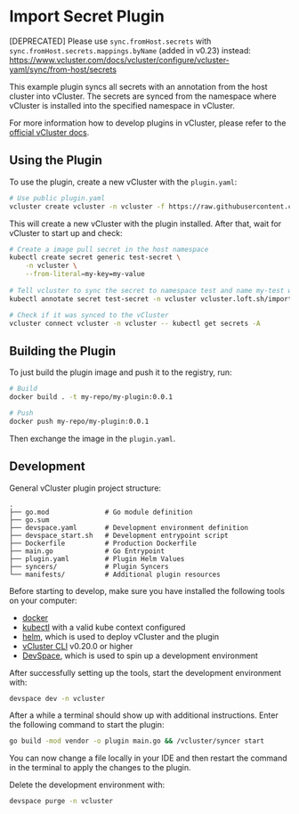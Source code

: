 # Import Secret Plugin
[DEPRECATED] 
Please use `sync.fromHost.secrets` with `sync.fromHost.secrets.mappings.byName` (added in v0.23) instead: https://www.vcluster.com/docs/vcluster/configure/vcluster-yaml/sync/from-host/secrets


This example plugin syncs all secrets with an annotation from the host cluster
into vCluster. The secrets are synced from the namespace where vCluster is
installed into the specified namespace in vCluster.

For more information how to develop plugins in vCluster, please refer to the
[official vCluster docs](https://www.vcluster.com/docs/plugins/overview).

## Using the Plugin

To use the plugin, create a new vCluster with the `plugin.yaml`:

```bash
# Use public plugin.yaml
vcluster create vcluster -n vcluster -f https://raw.githubusercontent.com/loft-sh/vcluster-sdk/main/examples/import-secrets/plugin.yaml
```

This will create a new vCluster with the plugin installed. After that, wait for
vCluster to start up and check:

```bash
# Create a image pull secret in the host namespace
kubectl create secret generic test-secret \
    -n vcluster \
    --from-literal=my-key=my-value
    
# Tell vcluster to sync the secret to namespace test and name my-test within vCluster
kubectl annotate secret test-secret -n vcluster vcluster.loft.sh/import=test/my-test

# Check if it was synced to the vCluster
vcluster connect vcluster -n vcluster -- kubectl get secrets -A
```

## Building the Plugin

To just build the plugin image and push it to the registry, run:

```bash
# Build
docker build . -t my-repo/my-plugin:0.0.1

# Push
docker push my-repo/my-plugin:0.0.1
```

Then exchange the image in the `plugin.yaml`.

## Development

General vCluster plugin project structure:

```text
.
├── go.mod              # Go module definition
├── go.sum
├── devspace.yaml       # Development environment definition
├── devspace_start.sh   # Development entrypoint script
├── Dockerfile          # Production Dockerfile 
├── main.go             # Go Entrypoint
├── plugin.yaml         # Plugin Helm Values
├── syncers/            # Plugin Syncers
└── manifests/          # Additional plugin resources
```

Before starting to develop, make sure you have installed the following tools on
your computer:

- [docker](https://docs.docker.com/)
- [kubectl](https://kubernetes.io/docs/tasks/tools/) with a valid kube context configured
- [helm](https://helm.sh/docs/intro/install/), which is used to deploy vCluster
  and the plugin
- [vCluster CLI](https://www.vcluster.com/docs/getting-started/setup) v0.20.0 or
  higher
- [DevSpace](https://devspace.sh/cli/docs/quickstart), which is used to spin up
  a development environment

After successfully setting up the tools, start the development environment with:

```bash
devspace dev -n vcluster
```

After a while a terminal should show up with additional instructions. Enter the
following command to start the plugin:

```bash
go build -mod vendor -o plugin main.go && /vcluster/syncer start
```

You can now change a file locally in your IDE and then restart the command in the
terminal to apply the changes to the plugin.

Delete the development environment with:

```bash
devspace purge -n vcluster
```
